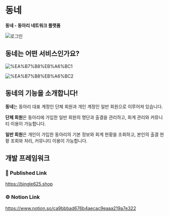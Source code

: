 # 동네

**동네 - 동아리 네트워크 플랫폼**

![로그인](https://user-images.githubusercontent.com/96720326/187247086-8a8af129-7413-4522-99d1-1eaf2a4039cb.jpg)

## 동네는 어떤 서비스인가요?

![%EA%B7%B8%EB%A6%BC1](https://user-images.githubusercontent.com/96720326/187244234-baa73df7-40cf-4c23-94ac-55ce52af71ee.png)

![%EA%B7%B8%EB%A6%BC2](https://user-images.githubusercontent.com/96720326/187244086-7d588044-8b7b-4c19-91ca-b90bd047e6e2.png)

## 동네의 기능을 소개합니다!

**동네**는 동아리 대표 계정인 단체 회원과 개인 계정인 일반 회원으로 이루어져 있습니다.

**단체 회원**은 동아리에 가입한 일반 회원의 명단과 출결을 관리하고, 회계 관리와 커뮤니티 이용이 가능합니다. 

**일반 회원**은 개인이 가입한 동아리의 기본 정보와 회계 현황을 조회하고, 본인의 출결 현황 조회와 처리, 커뮤니티 이용이 가능합니다.

## 개발 프레임워크


### 📢 Published Link

https://bingle625.shop

### ⚙️ Notion Link

https://www.notion.so/ca9bbbad676b4aecac9eaaa219a7e322
